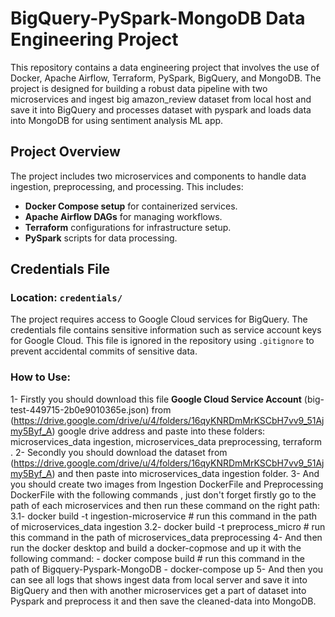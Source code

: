 # BigQuery-PySpark-MongoDB Data Engineering Project

This repository contains a data engineering project that involves the use of Docker, Apache Airflow, Terraform, PySpark, BigQuery, and MongoDB. The project is designed for building a robust data pipeline with two microservices and ingest big amazon_review dataset from local host and save it into BigQuery and processes dataset with pyspark and loads data into MongoDB for using sentiment analysis ML app.

## Project Overview

The project includes two microservices and components to handle data ingestion, preprocessing, and processing. This includes:

- **Docker Compose setup** for containerized services.
- **Apache Airflow DAGs** for managing workflows.
- **Terraform** configurations for infrastructure setup.
- **PySpark** scripts for data processing.

## Credentials File

### Location: `credentials/`
The project requires access to Google Cloud services for BigQuery. The credentials file contains sensitive information such as service account keys for Google Cloud. This file is ignored in the repository using `.gitignore` to prevent accidental commits of sensitive data.

### How to Use:
1- Firstly you should download this file **Google Cloud Service Account** (big-test-449715-2b0e9010365e.json) from   (https://drive.google.com/drive/u/4/folders/16qyKNRDmMrKSCbH7vv9_51Ajmy5Byf_A)  google drive address and paste into these folders: microservices_data ingestion, microservices_data preprocessing, terraform .
2- Secondly you should download the dataset from (https://drive.google.com/drive/u/4/folders/16qyKNRDmMrKSCbH7vv9_51Ajmy5Byf_A) and then paste into microservices_data ingestion folder.
3- And you should create two images from Ingestion DockerFile and Preprocessing DockerFile with the following commands , just don't forget firstly go to the path of each microservices and then run these command on the right path:
   3.1- docker build -t ingestion-microservice     # run this command in the path of microservices_data ingestion
   3.2- docker build -t preprocess_micro           # run this command in the path of microservices_data preprocessing
4- And then run the docker desktop and build a docker-copmose and up it with the following command:
    - docker compose build                       # run this command in the path of Bigquery-Pyspark-MongoDB
    - docker-compose up
5- And then you can see all logs that shows ingest data from local server and save it into BigQuery and then with another microservices get a part of dataset into Pyspark and preprocess it and then save the cleaned-data into MongoDB.

